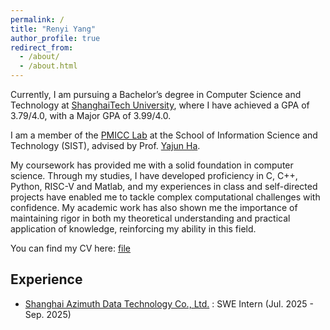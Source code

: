 ```yaml
---
permalink: /
title: "Renyi Yang"
author_profile: true
redirect_from: 
  - /about/
  - /about.html
---
```


Currently, I am pursuing a Bachelor’s degree in Computer Science and Technology at [ShanghaiTech University](https://www.shanghaitech.edu.cn/eng/), where I have achieved a GPA of 3.79/4.0, with a Major GPA of 3.99/4.0. 

I am a member of the [PMICC Lab](https://pmicc.sist.shanghaitech.edu.cn/) at the School of Information Science and Technology (SIST), advised by Prof. [Yajun Ha](https://faculty.sist.shanghaitech.edu.cn/faculty/hayj/).

My coursework has provided me with a solid foundation in computer science. Through my studies, I have developed proficiency in C, C++, Python, RISC-V and Matlab, and my experiences in class and self-directed projects have enabled me to tackle complex computational challenges with confidence. My academic work has also shown me the importance of maintaining rigor in both my theoretical understanding and practical application of knowledge, reinforcing my ability in this field.

You can find my CV here: [file](../files/template.pdf)

## Experience

- [Shanghai Azimuth Data Technology Co., Ltd.](http://www.fwjtech.com/aboutus) : SWE Intern (Jul. 2025 - Sep. 2025)